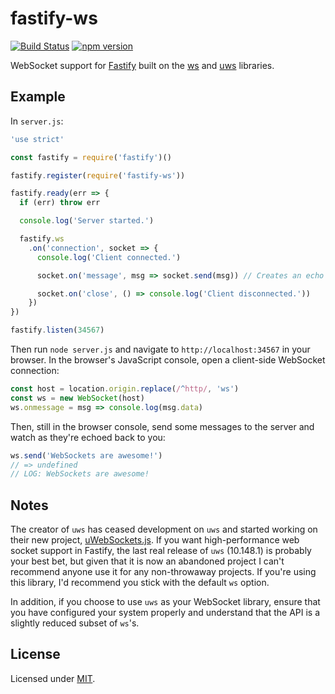 # fastify-ws

[![Build Status](https://travis-ci.org/gj/fastify-ws.svg?branch=master)](https://travis-ci.org/gj/fastify-ws) [![npm version](https://badge.fury.io/js/fastify-ws.svg)](https://www.npmjs.com/package/fastify-ws)

WebSocket support for [Fastify](https://github.com/fastify/fastify) built on the [ws](http://npm.im/ws) and [uws](http://npm.im/uws) libraries.

## Example

In `server.js`:

```js
'use strict'

const fastify = require('fastify')()

fastify.register(require('fastify-ws'))

fastify.ready(err => {
  if (err) throw err

  console.log('Server started.')

  fastify.ws
    .on('connection', socket => {
      console.log('Client connected.')

      socket.on('message', msg => socket.send(msg)) // Creates an echo server

      socket.on('close', () => console.log('Client disconnected.'))
    })
})

fastify.listen(34567)
```

Then run `node server.js` and navigate to `http://localhost:34567` in your browser. In the browser's JavaScript console, open a client-side WebSocket connection:

```js
const host = location.origin.replace(/^http/, 'ws')
const ws = new WebSocket(host)
ws.onmessage = msg => console.log(msg.data)
```

Then, still in the browser console, send some messages to the server and watch as they're echoed back to you:

```js
ws.send('WebSockets are awesome!')
// => undefined
// LOG: WebSockets are awesome!
```

## Notes

The creator of `uws` has ceased development on `uws` and started working on their new project, [uWebSockets.js](https://github.com/uNetworking/uWebSockets.js). If you want high-performance web socket support in Fastify, the last real release of `uws` (10.148.1) is probably your best bet, but given that it is now an abandoned project I can't recommend anyone use it for any non-throwaway projects. If you're using this library, I'd recommend you stick with the default `ws` option.

In addition, if you choose to use `uws` as your WebSocket library, ensure that you have configured your system properly and understand that the API is a slightly reduced subset of `ws`'s.

## License

Licensed under [MIT](./LICENSE).
